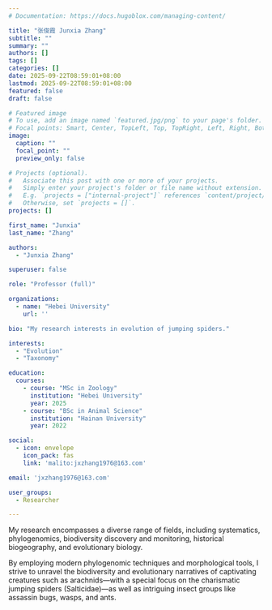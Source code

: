 ```yaml
---
# Documentation: https://docs.hugoblox.com/managing-content/

title: "张俊霞 Junxia Zhang"
subtitle: ""
summary: ""
authors: []
tags: []
categories: []
date: 2025-09-22T08:59:01+08:00
lastmod: 2025-09-22T08:59:01+08:00
featured: false
draft: false

# Featured image
# To use, add an image named `featured.jpg/png` to your page's folder.
# Focal points: Smart, Center, TopLeft, Top, TopRight, Left, Right, BottomLeft, Bottom, BottomRight.
image:
  caption: ""
  focal_point: ""
  preview_only: false

# Projects (optional).
#   Associate this post with one or more of your projects.
#   Simply enter your project's folder or file name without extension.
#   E.g. `projects = ["internal-project"]` references `content/project/deep-learning/index.md`.
#   Otherwise, set `projects = []`.
projects: []

first_name: "Junxia"
last_name: "Zhang"

authors:
  - "Junxia Zhang"

superuser: false

role: "Professor (full)"

organizations:
  - name: "Hebei University"
    url: ''

bio: "My research interests in evolution of jumping spiders."

interests:
  - "Evolution"
  - "Taxonomy"

education:
  courses:
    - course: "MSc in Zoology"
      institution: "Hebei University"
      year: 2025
    - course: "BSc in Animal Science"
      institution: "Hainan University"
      year: 2022

social:
  - icon: envelope
    icon_pack: fas
    link: 'malito:jxzhang1976@163.com'

email: 'jxzhang1976@163.com'

user_groups:
  - Researcher

---
```


My research encompasses a diverse range of fields, including systematics, phylogenomics, biodiversity discovery and monitoring, historical biogeography, and evolutionary biology.

By employing modern phylogenomic techniques and morphological tools, I strive to unravel the biodiversity and evolutionary narratives of captivating creatures such as arachnids—with a special focus on the charismatic jumping spiders (Salticidae)—as well as intriguing insect groups like assassin bugs, wasps, and ants.
